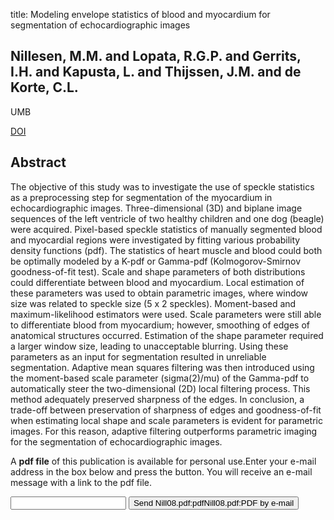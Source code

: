 title: Modeling envelope statistics of blood and myocardium for segmentation of echocardiographic images

## Nillesen, M.M. and Lopata, R.G.P. and Gerrits, I.H. and Kapusta, L. and Thijssen, J.M. and de Korte, C.L.
UMB

<a href="https://doi.org/10.1016/j.ultrasmedbio.2007.10.008">DOI</a>

## Abstract
The objective of this study was to investigate the use of speckle statistics as a preprocessing step for segmentation of the myocardium in echocardiographic images. Three-dimensional (3D) and biplane image sequences of the left ventricle of two healthy children and one dog (beagle) were acquired. Pixel-based speckle statistics of manually segmented blood and myocardial regions were investigated by fitting various probability density functions (pdf). The statistics of heart muscle and blood could both be optimally modeled by a K-pdf or Gamma-pdf (Kolmogorov-Smirnov goodness-of-fit test). Scale and shape parameters of both distributions could differentiate between blood and myocardium. Local estimation of these parameters was used to obtain parametric images, where window size was related to speckle size (5 x 2 speckles). Moment-based and maximum-likelihood estimators were used. Scale parameters were still able to differentiate blood from myocardium; however, smoothing of edges of anatomical structures occurred. Estimation of the shape parameter required a larger window size, leading to unacceptable blurring. Using these parameters as an input for segmentation resulted in unreliable segmentation. Adaptive mean squares filtering was then introduced using the moment-based scale parameter (sigma(2)/mu) of the Gamma-pdf to automatically steer the two-dimensional (2D) local filtering process. This method adequately preserved sharpness of the edges. In conclusion, a trade-off between preservation of sharpness of edges and goodness-of-fit when estimating local shape and scale parameters is evident for parametric images. For this reason, adaptive filtering outperforms parametric imaging for the segmentation of echocardiographic images.

A <b>pdf file</b> of this publication is available for personal use.Enter your e-mail address in the box below and press the button. You will receive an e-mail message with a link to the pdf file.
<form action="sender.php">  <input type="text" name="email">  <input type="submit" value="Send Nill08.pdf:pdfNill08.pdf:PDF by e-mail"></form>